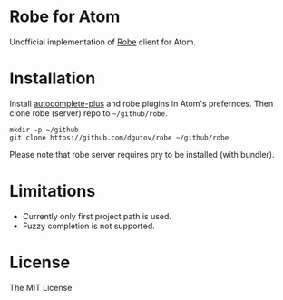 # Robe for Atom

Unofficial implementation of [Robe](https://github.com/dgutov/robe) client for Atom.

# Installation

Install [autocomplete-plus](https://github.com/atom/autocomplete-plus) and robe plugins in Atom's prefernces.
Then clone robe (server) repo to `~/github/robe`.

```
mkdir -p ~/github
git clone https://github.com/dgutov/robe ~/github/robe
```

Please note that robe server requires pry to be installed (with bundler).

# Limitations

* Currently only first project path is used.
* Fuzzy completion is not supported.

# License

The MIT License

